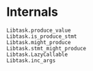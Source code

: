 # Internals

```@docs; canonical=true
Libtask.produce_value
Libtask.is_produce_stmt
Libtask.might_produce
Libtask.stmt_might_produce
Libtask.LazyCallable
Libtask.inc_args
```
